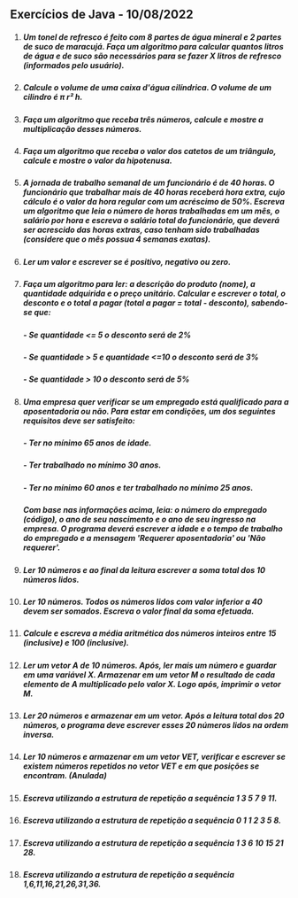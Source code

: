 ## Exercícios de Java - 10/08/2022

1. ##### Um tonel de refresco é feito com 8 partes de água mineral e 2 partes de suco de maracujá. Faça um algoritmo para calcular quantos litros de água e de suco são necessários para se fazer X litros de refresco (informados pelo usuário). 

2. ##### Calcule o volume de uma caixa d'água cilíndrica. O volume de um cilindro é π r² h.

3. ##### Faça um algoritmo que receba três números, calcule e mostre a multiplicação desses números.

4. ##### Faça um algoritmo que receba o valor dos catetos de um triângulo, calcule e mostre o valor da hipotenusa.

5. ##### A jornada de trabalho semanal de um funcionário é de 40 horas. O funcionário que trabalhar mais de 40 horas receberá hora extra, cujo cálculo é o valor da hora regular com um acréscimo de 50%. Escreva um algoritmo que leia o número de horas trabalhadas em um mês, o salário por hora e escreva o salário total do funcionário, que deverá ser acrescido das horas extras, caso tenham sido trabalhadas (considere que o mês possua 4 semanas exatas).

6. ##### Ler um valor e escrever se é positivo, negativo ou zero.

7. ##### Faça um algoritmo para ler: a descrição do produto (nome), a quantidade adquirida e o preço unitário. Calcular e escrever o total, o desconto e o total a pagar (total a pagar = total - desconto), sabendo-se que:

   ##### - Se quantidade <= 5 o desconto será de 2% 

   ##### - Se quantidade > 5 e quantidade <=10 o desconto será de 3% 

   ##### - Se quantidade > 10 o desconto será de 5%
8. ##### Uma empresa quer verificar se um empregado está qualificado para a aposentadoria ou não. Para estar em condições, um dos seguintes requisitos deve ser satisfeito: 

   ##### - Ter no mínimo 65 anos de idade.

   ##### - Ter trabalhado no mínimo 30 anos.

   ##### - Ter no mínimo 60 anos e ter trabalhado no mínimo 25 anos.

   ##### Com base nas informações acima, leia: o número do empregado (código), o ano de seu nascimento e o ano de seu ingresso na empresa. O programa deverá escrever a idade e o tempo de trabalho do empregado e a mensagem 'Requerer aposentadoria' ou 'Não requerer'.
9. ##### Ler 10 números e ao final da leitura escrever a soma total dos 10 números lidos.
10. ##### Ler 10 números. Todos os números lidos com valor inferior a 40 devem ser somados. Escreva o valor final da soma efetuada.
11. ##### Calcule e escreva a média aritmética dos números inteiros entre 15 (inclusive) e 100 (inclusive).
12. ##### Ler um vetor A de 10 números. Após, ler mais um número e guardar em uma variável X. Armazenar em um vetor M o resultado de cada elemento de A multiplicado pelo valor X. Logo após, imprimir o vetor M.
13. ##### Ler 20 números e armazenar em um vetor. Após a leitura total dos 20 números, o programa deve escrever esses 20 números lidos na ordem inversa.
14. ##### Ler 10 números e armazenar em um vetor VET, verificar e escrever se existem números repetidos no vetor VET e em que posições se encontram. (Anulada)
15. ##### Escreva utilizando a estrutura de repetição a sequência 1 3 5 7 9 11.
16. ##### Escreva utilizando a estrutura de repetição a sequência 0 1 1 2 3 5 8.
17. ##### Escreva utilizando a estrutura de repetição a sequência 1 3 6 10 15 21 28.
18. ##### Escreva utilizando a estrutura de repetição a sequência 1,6,11,16,21,26,31,36.

